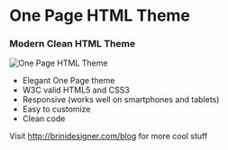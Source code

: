 # One Page HTML Theme

### Modern Clean HTML Theme

![One Page HTML Theme](http://brinidesigner.com/wp-content/uploads/2014/12/theme-preview-small.jpg)

* Elegant One Page theme
* W3C valid HTML5 and CSS3
* Responsive (works well on smartphones and tablets)
* Easy to customize
* Clean code

Visit http://brinidesigner.com/blog for more cool stuff
